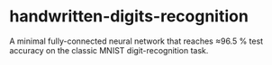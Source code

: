 # handwritten-digits-recognition
A minimal fully-connected neural network that reaches ≈96.5 % test accuracy on the classic MNIST digit-recognition task.
